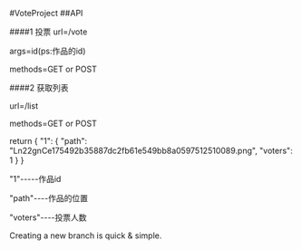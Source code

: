#VoteProject
##API

####1 投票
url=/vote

args=id(ps:作品的id)

methods=GET or POST


####2 获取列表

url=/list

methods=GET or POST


return 
{
  "1": {
    "path": "Ln22gnCe175492b35887dc2fb61e549bb8a0597512510089.png", 
    "voters": 1
  }
}

"1"-----作品id

"path"----作品的位置

"voters"----投票人数

Creating a new branch is quick & simple.


